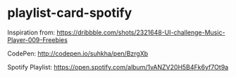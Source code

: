 # playlist-card-spotify
Inspiration from: https://dribbble.com/shots/2321648-UI-challenge-Music-Player-009-Freebies

CodePen: http://codepen.io/suhkha/pen/BzrgXb

Spotify Playlist: https://open.spotify.com/album/1vANZV20H5B4Fk6yf7Ot9a
